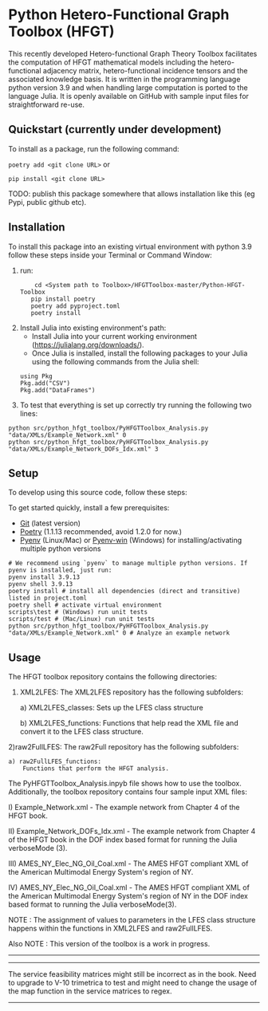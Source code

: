 # Python Hetero-Functional Graph Toolbox (HFGT)
This recently developed Hetero-functional Graph Theory Toolbox facilitates the computation of HFGT mathematical models including the hetero-functional adjacency matrix, hetero-functional incidence tensors and the associated knowledge basis.  It is written in the programming language python version 3.9 and when handling large computation is ported to the language Julia. It is openly available on GitHub with sample input files for straightforward re-use.

## Quickstart (currently under development)
To install as a package, run the following command:

``` poetry add <git clone URL> ``` or

``` pip install <git clone URL> ``` 

TODO: publish this package somewhere that allows installation like this (eg Pypi, public github etc).

## Installation

To install this package into an existing virtual environment with python 3.9 follow these steps inside your Terminal or Command Window:

1) run:
	```
        cd <System path to Toolbox>/HFGTToolbox-master/Python-HFGT-Toolbox
       pip install poetry
       poetry add pyproject.toml
       poetry install
	```
2) Install Julia into existing environment's path:
	- Install Julia into your current working environment (https://julialang.org/downloads/). 
	- Once Julia is installed, install the following packages to your Julia using the following commands from the Julia shell:
	```
	using Pkg
	Pkg.add("CSV")
	Pkg.add("DataFrames")
	```
3) To test that everything is set up correctly try running the following two lines:
```
python src/python_hfgt_toolbox/PyHFGTToolbox_Analysis.py "data/XMLs/Example_Network.xml" 0
python src/python_hfgt_toolbox/PyHFGTToolbox_Analysis.py "data/XMLs/Example_Network_DOFs_Idx.xml" 3
```

## Setup
To develop using this source code, follow these steps:

To get started quickly, install a few prerequisites:
- [Git](https://gitforwindows.org) (latest version)
- [Poetry](https://python-poetry.org/docs/#installation) (1.1.13 recommended, avoid 1.2.0 for now.)
- [Pyenv](https://github.com/pyenv/pyenv) (Linux/Mac) or [Pyenv-win](https://github.com/pyenv-win/pyenv-win) (Windows) for installing/activating multiple python versions

```shell
# We recommend using `pyenv` to manage multiple python versions. If pyenv is installed, just run:
pyenv install 3.9.13
pyenv shell 3.9.13
poetry install # install all dependencies (direct and transitive) listed in project.toml
poetry shell # activate virtual environment
scripts\test # (Windows) run unit tests
scripts/test # (Mac/Linux) run unit tests
python src/python_hfgt_toolbox/PyHFGTToolbox_Analysis.py "data/XMLs/Example_Network.xml" 0 # Analyze an example network
```

## Usage
The HFGT toolbox repository contains the following directories:
1) XML2LFES:
	The XML2LFES repository has the following subfolders:
	
	a) XML2LFES_classes:
		Sets up the LFES class structure
	
	b) XML2LFES_functions:
		Functions that help read the XML file and convert it to the LFES class structure.

2)raw2FullLFES:
	The raw2Full repository has the following subfolders:
	
	a) raw2FullLFES_functions:
		Functions that perform the HFGT analysis.

The PyHFGTToolbox_Analysis.inpyb file shows how to use the toolbox. Additionally, the toolbox repository contains four sample input XML files:

I) Example_Network.xml - The example network from Chapter 4 of the HFGT book.

II) Example_Network_DOFs_Idx.xml - The example network from Chapter 4 of the HFGT book in the DOF index based format for running the Julia verboseMode (3).

III) AMES_NY_Elec_NG_Oil_Coal.xml - The AMES HFGT compliant XML of the American Multimodal Energy System's region of NY.

IV) AMES_NY_Elec_NG_Oil_Coal.xml - The AMES HFGT compliant XML of the American Multimodal Energy System's region of NY in the DOF index based format to running the Julia verboseMode(3).

NOTE : The assignment of values to parameters in the LFES class structure happens within the functions in XML2LFES and raw2FullLFES.

Also NOTE : This version of the toolbox is a work in progress. 
********************************************************************************
********************************************************************************
The service feasibility matrices might still be incorrect as in the book. Need to upgrade to V-10 trimetrica to test and might need to change the usage of the map function in the service matrices to regex.
********************************************************************************
